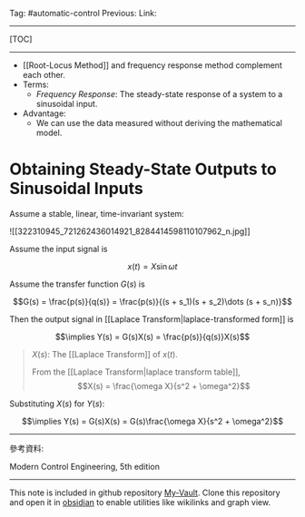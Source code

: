 Tag: #automatic-control 
Previous: 
Link: 

---

[TOC]

---

- [[Root-Locus Method]] and frequency response method complement each other.
- Terms:
	- *Frequency Response*: The steady-state response of a system to a sinusoidal input.
- Advantage:
	- We can use the data measured without deriving the mathematical model.

# Obtaining Steady-State Outputs to Sinusoidal Inputs

Assume a stable, linear, time-invariant system:

![[322310945_721262436014921_8284414598110107962_n.jpg]]

Assume the input signal is

$$x(t) = X\sin \omega t$$

Assume the transfer function $G(s)$ is

$$G(s) = \frac{p(s)}{q(s)} = 
\frac{p(s)}{(s + s_1)(s + s_2)\dots (s + s_n)}$$

Then the output signal in [[Laplace Transform|laplace-transformed form]] is

$$\implies Y(s) = G(s)X(s) = \frac{p(s)}{q(s)}X(s)$$

> $X(s)$: The [[Laplace Transform]] of $x(t)$.
> 
> From the [[Laplace Transform|laplace transform table]], 
> $$X(s) = \frac{\omega X}{s^2 + \omega^2}$$

Substituting $X(s)$ for $Y(s)$:

$$\implies Y(s) = G(s)X(s) = G(s)\frac{\omega X}{s^2 + \omega^2}$$

---

參考資料:

Modern Control Engineering, 5th edition

---

This note is included in github repository [My-Vault](https://github.com/LittleD3092/My-Vault.git). Clone this repository and open it in [obsidian](https://obsidian.md/) to enable utilities like wikilinks and graph view.
